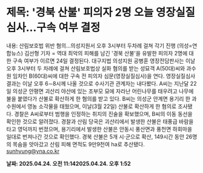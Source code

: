 # **제목: '경북 산불' 피의자 2명 오늘 영장실질심사…구속 여부 결정**

  내용: 산림보호법 위반 혐의…의성지원서 오후 3시부터 두차례 걸쳐 각기 진행    (의성=연합뉴스) 김선형 기자 = 역대 최악의 피해를 남긴 '경북 산불'을 유발한 피의자 2명에 대한 구속 여부가 이르면 24일 결정된다.    대구지법 의성지원 공병훈 영장전담판사는 이날 오후 3시부터 두 차례에 걸쳐 산림보호법상 실화 혐의를 받는 성묘객 A(50대)씨와 과수원 임차인 B(60대)씨에 대한 구속 전 피의자 심문(영장실질심사)을 연다.    영장실질심사 결과는 이날 오후 6∼8시께 나올 것으로 수사기관 관계자는 내다봤다.    A씨는 지난달 22일 의성군 안평면 괴산리 야산에 있는 조부모 묘에 자라난 어린나무를 태우려고 나무에 불을 붙였다가 산불로 확산하게 한 혐의를 받고 있다.    B씨는 의성군 안계면 용기리 한 과수원에서 영농 소각물을 태웠으며, 이날(3월 22일) 산불로 확산하게 한 혐의로 조사됐다.    경찰은 A씨로부터 범행을 인정하는 취지의 진술을 확보했으며, B씨의 이동 동선을 확인한 것으로 알려졌다.    경찰과 산림 당국은 괴산리에서 발생한 산불은 태풍급 바람을 타고 영덕까지 번졌으며, 용기리에서 발생한 산불은 안동시 풍산면과 풍천면 하회마을 일대로 번져나간 것으로 확인했다.    경북 산불은 5개 시·군으로 확산, 149시간 동안 26명의 목숨을 앗아갔고 산림 피해 면적도 9만9천여 ha로 추산됐다.     sunhyung@yna.co.kr

  **날짜: 2025.04.24. 오전 11:142025.04.24. 오후 1:52**